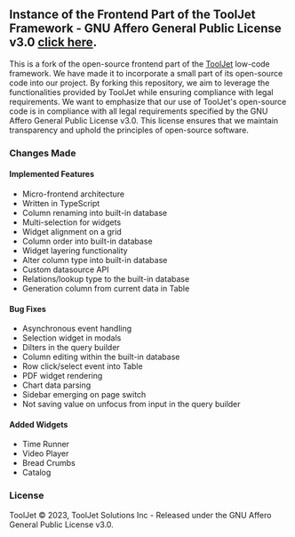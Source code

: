 ## Instance of the Frontend Part of the ToolJet Framework - GNU Affero General Public License v3.0 [click here](https://github.com/ToolJet/ToolJet/blob/develop/LICENSE).

This is a fork of the open-source frontend part of the [ToolJet](https://github.com/ToolJet/ToolJet) low-code framework.
We have made it to incorporate a small part of its open-source code into our project.
By forking this repository, we aim to leverage the functionalities provided by ToolJet while ensuring compliance with legal requirements.
We want to emphasize that our use of ToolJet's open-source code is in compliance with all legal requirements specified by the GNU Affero General Public License v3.0.
This license ensures that we maintain transparency and uphold the principles of open-source software.

### Changes Made

#### Implemented Features

- Micro-frontend architecture
- Written in TypeScript
- Column renaming into built-in database
- Multi-selection for widgets
- Widget alignment on a grid
- Column order into built-in database
- Widget layering functionality
- Alter column type into built-in database
- Custom datasource API
- Relations/lookup type to the built-in database
- Generation column from current data in Table

#### Bug Fixes

- Asynchronous event handling
- Selection widget in modals
- Dilters in the query builder
- Column editing within the built-in database
- Row click/select event into Table
- PDF widget rendering
- Chart data parsing
- Sidebar emerging on page switch
- Not saving value on unfocus from input in the query builder

#### Added Widgets

- Time Runner
- Video Player
- Bread Crumbs
- Catalog

### License

ToolJet © 2023, ToolJet Solutions Inc - Released under the GNU Affero General Public License v3.0.
